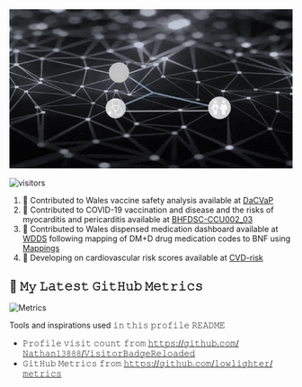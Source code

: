 <img src="https://github.com/FatemehTorabi/FatemehTorabi/blob/main/FatemehTorabi_v1.2.gif"/>

![visitors](https://visitor-badge-reloaded.herokuapp.com/badge?page_id=FatemehTorabi&color=blue)
<!--
**FatemehTorabi** is a ✨ _special_ ✨ repository because its `README.md` (this file) appears on your GitHub profile.

Here are some ideas to get you started:

- 🔭 I’m currently working on ...
- 🌱 I’m currently learning ...
- 👯 I’m looking to collaborate on ...
- 🤔 I’m looking for help with ...
- 💬 Ask me about ...
- 📫 How to reach me: ...
- 😄 Pronouns: ...

## :book: 𝙰𝚋𝚘𝚞𝚝 𝙼𝚎
- 🖥 Research officer and Data Scientist at [HDRUK](https://www.hdruk.ac.uk/people/fatemeh-torabi/) -Wales [Swansea University](https://iss-www-00.swan.ac.uk/staff/medicine-health-life-science/medicine/health-data-science/torabi-f/)
- 🖥 find out and read more about my academic work: 
	- [Google Scholar](https://scholar.google.co.uk/citations?user=bGnrtSQAAAAJ&hl=en)
	- [Research Gate](https://www.researchgate.net/profile/Fatemeh-Torabi-5)
	- [ORCHID] (https://orcid.org/0000-0002-5853-4625)
- 🎓 𝚂𝚝𝚞𝚍𝚢𝚒𝚗𝚐 PhD in Medical Research, 𝚌𝚕𝚊𝚜𝚜 𝚘𝚏 𝟸0𝟸𝟻
- 🌐 𝚈𝚘𝚞 𝚌𝚊𝚗 𝚊𝚌𝚌𝚎𝚜𝚜 𝚊𝚕𝚕 𝚖𝚢 𝚘𝚙𝚎𝚗-𝚜𝚘𝚞𝚛𝚌𝚎 𝚙𝚛𝚘𝚓𝚎𝚌𝚝𝚜 𝚑𝚎𝚛𝚎 𝚘𝚗 𝙶𝚒𝚝𝙷𝚞𝚋 𝚘𝚛 𝚘𝚗 𝚝𝚑𝚎 [github](https://github.com/FatemehTorabi?tab=repositories)


## :book: 𝙼𝚢 𝙻𝚊𝚝𝚎𝚜𝚝 𝙶𝚒𝚝𝙷𝚞𝚋 𝙰𝚌𝚝𝚒𝚟𝚒𝚝𝚢
<!--START_SECTION:activity-->
1. 💠 Contributed to Wales vaccine safety analysis available at [DaCVaP](https://github.com/HDRUK/DaCVaP/tree/main/Wales)
2. 💠 Contributed to COVID-19 vaccination and disease and the risks of myocarditis and pericarditis available at [BHFDSC-CCU002_03](https://github.com/BHFDSC/CCU002_03)
3. 💠 Contributed to Wales dispensed medication dashboard available at [WDDS](https://wdds.uk/) following mapping of DM+D drug medication codes to BNF using [Mappings](https://github.com/FatemehTorabi/PrescriptionMapping)
4. 💠 Developing on cardiovascular risk scores available at [CVD-risk](https://github.com/FatemehTorabi/Cardiovascular_Risk_Scores/blob/master/RiskScoreComponants%20-%20CHAD-HAS.pdf)
<!--END_SECTION:activity-->


## :book: 𝙼𝚢 𝙻𝚊𝚝𝚎𝚜𝚝 𝙶𝚒𝚝𝙷𝚞𝚋 𝙼𝚎𝚝𝚛𝚒𝚌𝚜
![Metrics](https://metrics.lecoq.io/FatemehTorabi?template=classic&config.timezone=Europe%2FLondon)


Tools and inspirations used 𝚒𝚗 𝚝𝚑𝚒𝚜 𝚙𝚛𝚘𝚏𝚒𝚕𝚎 𝚁𝙴𝙰𝙳𝙼𝙴
- 𝙿𝚛𝚘𝚏𝚒𝚕𝚎 𝚟𝚒𝚜𝚒𝚝 𝚌𝚘𝚞𝚗𝚝 𝚏𝚛𝚘𝚖 [𝚑𝚝𝚝𝚙𝚜://𝚐𝚒𝚝𝚑𝚞𝚋.𝚌𝚘𝚖/𝙽𝚊𝚝𝚑𝚊𝚗𝟷𝟹𝟾𝟾𝟾/𝚅𝚒𝚜𝚒𝚝𝚘𝚛𝙱𝚊𝚍𝚐𝚎𝚁𝚎𝚕𝚘𝚊𝚍𝚎𝚍](https://github.com/Nathan13888/VisitorBadgeReloaded)
- 𝙶𝚒𝚝𝙷𝚞𝚋 𝙼𝚎𝚝𝚛𝚒𝚌𝚜 𝚏𝚛𝚘𝚖 [𝚑𝚝𝚝𝚙𝚜://𝚐𝚒𝚝𝚑𝚞𝚋.𝚌𝚘𝚖/𝚕𝚘𝚠𝚕𝚒𝚐𝚑𝚝𝚎𝚛/𝚖𝚎𝚝𝚛𝚒𝚌𝚜](https://github.com/lowlighter/metrics)


